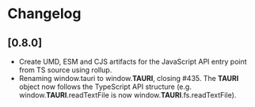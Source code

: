 # Changelog

## [0.8.0]

-   Create UMD, ESM and CJS artifacts for the JavaScript API entry point from TS source using rollup.
-   Renaming window.tauri to window.**TAURI**, closing #435.
    The **TAURI** object now follows the TypeScript API structure (e.g. window.**TAURI**.readTextFile is now window.**TAURI**.fs.readTextFile).
